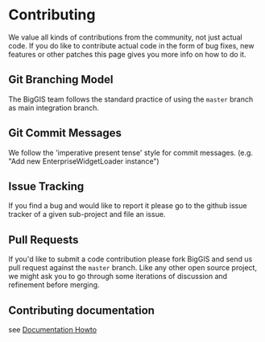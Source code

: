 # Contributing

We value all kinds of contributions from the community, not just actual
code. If you do like to contribute actual code in the form of bug fixes, new
features or other patches this page gives you more info on how to do it.

Git Branching Model
-------------------

The BigGIS team follows the standard practice of using the
``master`` branch as main integration branch.

Git Commit Messages
-------------------

We follow the 'imperative present tense' style for commit messages.
(e.g. "Add new EnterpriseWidgetLoader instance")

Issue Tracking
--------------

If you find a bug and would like to report it please go to the github
issue tracker of a given sub-project and file an issue.

Pull Requests
-------------

If you'd like to submit a code contribution please fork BigGIS and
send us pull request against the ``master`` branch. Like any other open
source project, we might ask you to go through some iterations of
discussion and refinement before merging.

Contributing documentation
--------------------------

see [Documentation Howto](docs-howto)
